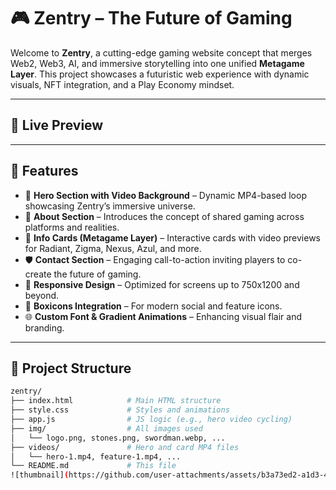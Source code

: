 # 🎮 Zentry – The Future of Gaming

Welcome to **Zentry**, a cutting-edge gaming website concept that merges Web2, Web3, AI, and immersive storytelling into one unified **Metagame Layer**. 
This project showcases a futuristic web experience with dynamic visuals, NFT integration, and a Play Economy mindset.

---

## 🚀 Live Preview
---

## 🧩 Features

- 🌌 **Hero Section with Video Background** – Dynamic MP4-based loop showcasing Zentry’s immersive universe.
- 🧠 **About Section** – Introduces the concept of shared gaming across platforms and realities.
- 🔮 **Info Cards (Metagame Layer)** – Interactive cards with video previews for Radiant, Zigma, Nexus, Azul, and more.
- 🛡️ **Contact Section** – Engaging call-to-action inviting players to co-create the future of gaming.
- 🦾 **Responsive Design** – Optimized for screens up to 750x1200 and beyond.
- 🧱 **Boxicons Integration** – For modern social and feature icons.
- 🌐 **Custom Font & Gradient Animations** – Enhancing visual flair and branding.

---

## 📁 Project Structure

```bash
zentry/
├── index.html            # Main HTML structure
├── style.css             # Styles and animations
├── app.js                # JS logic (e.g., hero video cycling)
├── img/                  # All images used
│   └── logo.png, stones.png, swordman.webp, ...
├── videos/               # Hero and card MP4 files
│   └── hero-1.mp4, feature-1.mp4, ...
└── README.md             # This file
![thumbnail](https://github.com/user-attachments/assets/b3a73ed2-a1d3-4119-aabc-f8a7de15d1fc)

